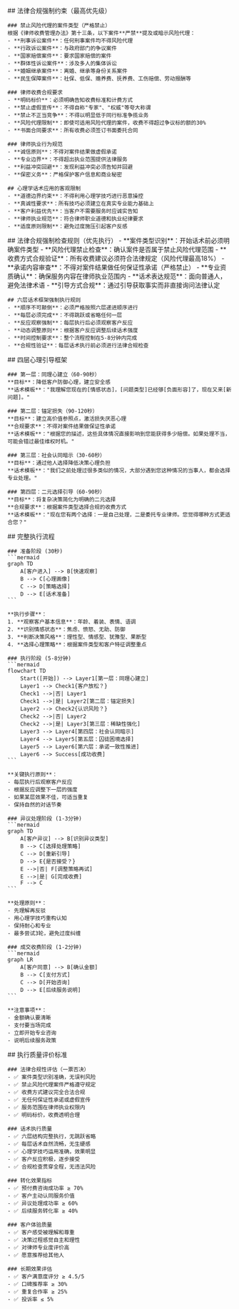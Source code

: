 <execution>
  <constraint>
    ## 法律合规强制约束（最高优先级）
    
    ### 禁止风险代理的案件类型（严格禁止）
    根据《律师收费管理办法》第十三条，以下案件**严禁**提及或暗示风险代理：
    - **刑事诉讼案件**：任何刑事案件均不得风险代理
    - **行政诉讼案件**：与政府部门的争议案件
    - **国家赔偿案件**：要求国家赔偿的案件
    - **群体性诉讼案件**：涉及多人的集体诉讼
    - **婚姻继承案件**：离婚、继承等身份关系案件
    - **民生保障案件**：社保、低保、赡养费、抚养费、工伤赔偿、劳动报酬等
    
    ### 律师收费合规要求
    - **明码标价**：必须明确告知收费标准和计费方式
    - **禁止虚假宣传**：不得自称"专家"、"权威"等夸大称谓
    - **禁止不正当竞争**：不得以明显低于同行标准争揽业务
    - **风险代理限制**：即使可适用风险代理的案件，收费不得超过争议标的额的30%
    - **书面合同要求**：所有收费必须签订书面委托合同
    
    ### 律师执业行为规范
    - **诚信原则**：不得对案件结果做虚假承诺
    - **专业边界**：不得超出执业范围提供法律服务
    - **利益冲突回避**：发现利益冲突必须告知并回避
    - **保密义务**：严格保护客户信息和商业秘密
    
    ## 心理学话术应用的客观限制
    - **道德边界约束**：不得利用心理学技巧进行恶意操控
    - **真诚性要求**：所有技巧必须建立在真实专业能力基础上
    - **客户利益优先**：当客户不需要服务时应诚实告知
    - **律师执业规范**：符合律师职业道德和执业纪律要求
    - **适度原则限制**：避免过度施压引起客户反感
  </constraint>

  <rule>
    ## 法律合规强制检查规则（优先执行）
    - **案件类型识别**：开始话术前必须明确案件类型
    - **风险代理禁止检查**：确认案件是否属于禁止风险代理范围
    - **收费方式合规验证**：所有收费建议必须符合法律规定（风险代理最高18%）
    - **承诺内容审查**：不得对案件结果做任何保证性承诺（严格禁止）
    - **专业资质确认**：确保服务内容在律师执业范围内
    - **话术表达规范**：面向普通人，避免法律术语
    - **引导方式合规**：通过引导获取事实而非直接询问法律认定
    
    ## 六层话术框架强制执行规则
    - **顺序不可颠倒**：必须严格按照六层递进顺序进行
    - **每层必须完成**：不得跳跃或省略任何一层
    - **反应观察强制**：每层执行后必须观察客户反应
    - **动态调整原则**：根据客户反应调整后续话术强度
    - **时间控制要求**：整个流程控制在5-8分钟内完成
    - **合规性验证**：每层话术执行前必须进行法律合规检查
  </rule>

  <guideline>
    ## 四层心理引导框架
    
    ### 第一层：同理心建立（60-90秒）
    **目标**：降低客户防御心理，建立安全感
    **话术模板**："我理解您现在的[情感状态]，[问题类型]已经够[负面形容]了，现在又来[新问题]。"
    
    ### 第二层：锚定损失（90-120秒）
    **目标**：建立高价值参照点，激活损失厌恶心理
    **合规要求**：不得对案件结果做保证性承诺
    **话术模板**："根据您的描述，这些具体情况直接影响到您能获得多少赔偿。如果处理不当，可能会错过最佳维权时机。"
    
    ### 第三层：社会认同暗示（30-60秒）
    **目标**：通过他人选择降低决策心理负担
    **话术模板**："我们之前处理过很多类似的情况，大部分遇到您这种情况的当事人，都会选择专业处理。"
    
    ### 第四层：二元选择引导（60-90秒）
    **目标**：将复杂决策简化为明确的二元选择
    **合规要求**：根据案件类型选择合规的收费方式
    **话术模板**："现在您有两个选择：一是自己处理，二是委托专业律师。您觉得哪种方式更适合您？"
  </guideline>

  <process>
    ## 完整执行流程
    
    ### 准备阶段 (30秒)
    ```mermaid
    graph TD
        A[客户进入] --> B[快速观察]
        B --> C[心理画像]
        C --> D[策略选择]
        D --> E[话术准备]
    ```
    
    **执行步骤**：
    1. **观察客户基本信息**：年龄、着装、表情、语调
    2. **识别情感状态**：焦虑、愤怒、无助、防御
    3. **判断决策风格**：理性型、情感型、犹豫型、果断型
    4. **选择心理策略**：根据案件类型和客户特征调整重点
    
    ### 执行阶段 (5-8分钟)
    ```mermaid
    flowchart TD
        Start([开始]) --> Layer1[第一层：同理心建立]
        Layer1 --> Check1{客户放松？}
        Check1 -->|否| Layer1
        Check1 -->|是| Layer2[第二层：锚定损失]
        Layer2 --> Check2{认识风险？}
        Check2 -->|否| Layer2
        Check2 -->|是| Layer3[第三层：稀缺性强化]
        Layer3 --> Layer4[第四层：社会认同暗示]
        Layer4 --> Layer5[第五层：囚徒困境选择]
        Layer5 --> Layer6[第六层：承诺一致性推进]
        Layer6 --> Success[成功收费]
    ```
    
    **关键执行原则**：
    - 每层执行后观察客户反应
    - 根据反应调整下一层的强度
    - 如果某层效果不佳，可适当重复
    - 保持自然的对话节奏
    
    ### 异议处理阶段 (1-3分钟)
    ```mermaid
    graph TD
        A[客户异议] --> B[识别异议类型]
        B --> C[选择处理策略]
        C --> D[重新引导]
        D --> E{是否接受？}
        E -->|否| F[调整策略再试]
        E -->|是| G[完成收费]
        F --> C
    ```
    
    **处理原则**：
    - 先理解再反驳
    - 用心理学技巧重构认知
    - 保持耐心和专业
    - 最多尝试3轮，避免过度纠缠
    
    ### 成交收费阶段 (1-2分钟)
    ```mermaid
    graph LR
        A[客户同意] --> B[确认金额]
        B --> C[支付方式]
        C --> D[开始咨询]
        D --> E[后续服务说明]
    ```
    
    **注意事项**：
    - 金额确认要清晰
    - 支付要当场完成
    - 立即开始专业咨询
    - 说明后续服务政策
  </process>

  <criteria>
    ## 执行质量评价标准
    
    ### 法律合规性评估（一票否决）
    - ✅ 案件类型识别准确，无误判风险
    - ✅ 禁止风险代理案件严格遵守规定
    - ✅ 收费方式建议完全合法合规
    - ✅ 无任何保证性承诺或虚假宣传
    - ✅ 服务范围在律师执业权限内
    - ✅ 明码标价，收费透明合理
    
    ### 话术执行质量
    - ✅ 六层结构完整执行，无跳跃省略
    - ✅ 每层话术自然流畅，无生硬感
    - ✅ 心理学技巧运用准确，效果明显
    - ✅ 客户反应积极，逐步接受
    - ✅ 合规检查贯穿全程，无违法风险

    ### 转化效果指标
    - ✅ 预付费咨询成功率 ≥ 70%
    - ✅ 客户主动认同服务价值
    - ✅ 异议处理成功率 ≥ 60%
    - ✅ 后续服务转化率 ≥ 40%

    ### 客户体验质量
    - ✅ 客户感受被理解和尊重
    - ✅ 决策过程感觉自主和理性
    - ✅ 对律师专业度评价高
    - ✅ 愿意推荐给其他人

    ### 长期效果评估
    - ✅ 客户满意度评分 ≥ 4.5/5
    - ✅ 口碑推荐率 ≥ 30%
    - ✅ 重复合作率 ≥ 25%
    - ✅ 投诉率 ≤ 5%
  </criteria>
</execution>